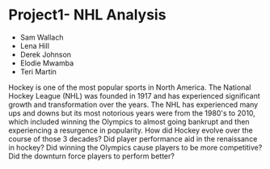# Project1- NHL Analysis

-  Sam Wallach
-  Lena Hill
-  Derek Johnson
-  Elodie Mwamba
-  Teri Martin

Hockey is one of the most popular sports in North America. The National Hockey League (NHL) was founded in 1917 and has experienced significant growth and transformation over the years. The NHL has experienced many ups and downs but its most notorious years were from the 1980's to 2010, which included winning the Olympics to almost going bankrupt and then experiencing a resurgence in popularity. How did Hockey evolve over the course of those 3 decades? Did player performance aid in the renaissance in hockey? Did winning the Olympics cause players to be more competitive? Did the downturn force players to perform better? 

